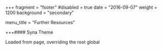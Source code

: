 +++
fragment = "footer"
#disabled = true
date = "2016-09-07"
weight = 1200
background = "secondary"

menu_title = "Further Resources"

+++#### Syna Theme

Loaded from page, overriding the root global
